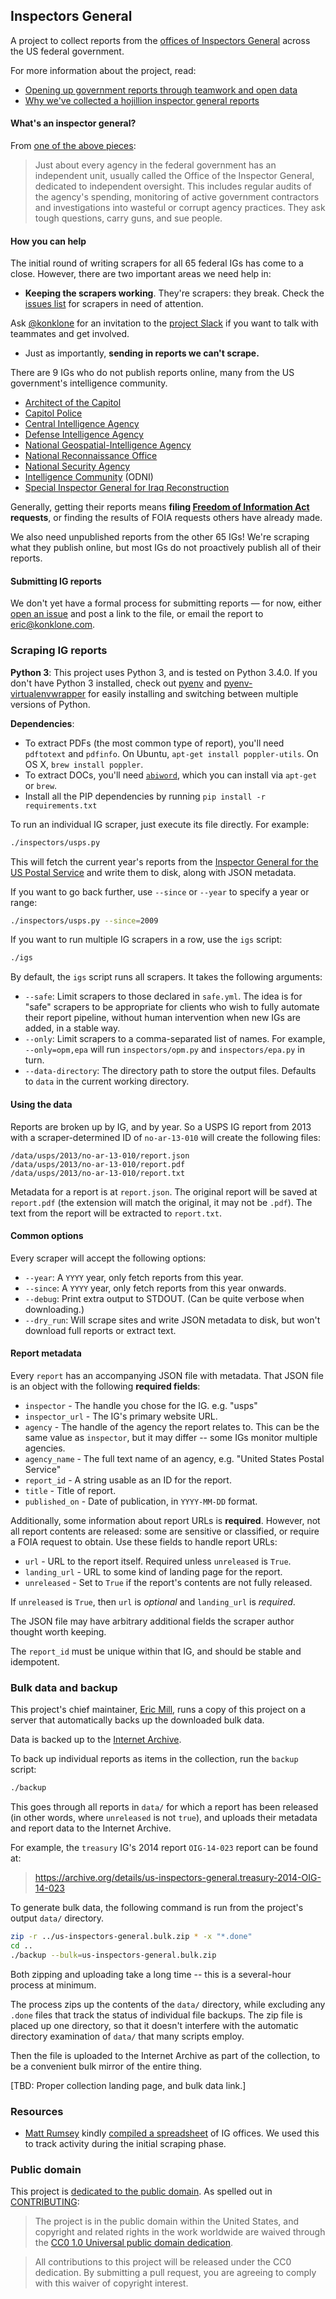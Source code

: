 ## Inspectors General

A project to collect reports from the [offices of Inspectors General](https://en.wikipedia.org/wiki/Office_of_the_Inspector_General) across the US federal government.

For more information about the project, read:

* [Opening up government reports through teamwork and open data](https://sunlightfoundation.com/blog/2014/11/07/opengov-voices-opening-up-government-reports-through-teamwork-and-open-data/)
* [Why we've collected a hojillion inspector general reports](http://sunlightfoundation.com/blog/2014/05/13/why-weve-collected-a-hojillion-inspector-general-reports/)


#### What's an inspector general?

From [one of the above pieces](https://sunlightfoundation.com/blog/2014/05/13/why-weve-collected-a-hojillion-inspector-general-reports/):

> Just about every agency in the federal government has an independent unit, usually called the Office of the Inspector General, dedicated to independent oversight. This includes regular audits of the agency's spending, monitoring of active government contractors and investigations into wasteful or corrupt agency practices. They ask tough questions, carry guns, and sue people.

#### How you can help

The initial round of writing scrapers for all 65 federal IGs has come to a close. However, there are two important areas we need help in:

* **Keeping the scrapers working**. They're scrapers: they break. Check the [issues list](https://github.com/unitedstates/inspectors-general/issues) for scrapers in need of attention.

Ask [@konklone](https://twitter.com/konklone) for an invitation to the [project Slack](https://oversight.slack.com) if you want to talk with teammates and get involved.

* Just as importantly, **sending in reports we can't scrape.**

There are 9 IGs who do not publish reports online, many from the US government's intelligence community.

* [Architect of the Capitol](http://www.aoc.gov/aoc/oig.cfm)
* [Capitol Police](http://www.uscapitolpolice.gov/oig.php)
* [Central Intelligence Agency](https://www.cia.gov/offices-of-cia/inspector-general)
* [Defense Intelligence Agency](http://www.dia.mil/About/OfficeoftheInspectorGeneral.aspx)
* [National Geospatial-Intelligence Agency](https://www.nga.mil/About/Pages/InspectorGeneral.aspx)
* [National Reconnaissance Office](http://www.nro.gov/offices/oig/cd.html)
* [National Security Agency](http://www.nsa.gov/about/oig/index.shtml)
* [Intelligence Community](http://www.dni.gov/index.php/about/organization/office-of-the-intelligence-community-inspector-general-who-we-are) (ODNI)
* [Special Inspector General for Iraq Reconstruction](http://www.sigir.mil/)

Generally, getting their reports means **filing [Freedom of Information Act](https://en.wikipedia.org/wiki/Freedom_of_Information_Act_(United_States)) requests**, or finding the results of FOIA requests others have already made.

We also need unpublished reports from the other 65 IGs! We're scraping what they publish online, but most IGs do not proactively publish all of their reports.

#### Submitting IG reports

We don't yet have a formal process for submitting reports &mdash; for now, either [open an issue](https://github.com/unitedstates/inspectors-general/issues/new) and post a link to the file, or email the report to [eric@konklone.com](mailto:eric@konklone.com).

### Scraping IG reports

**Python 3**: This project uses Python 3, and is tested on Python 3.4.0. If you don't have Python 3 installed, check out [pyenv](https://github.com/yyuu/pyenv) and [pyenv-virtualenvwrapper](https://github.com/yyuu/pyenv-virtualenvwrapper) for easily installing and switching between multiple versions of Python.

**Dependencies**:

* To extract PDFs (the most common type of report), you'll need `pdftotext` and `pdfinfo`. On Ubuntu, `apt-get install poppler-utils`. On OS X, `brew install poppler`.
* To extract DOCs, you'll need [`abiword`](http://www.abisource.com/), which you can install via `apt-get` or `brew`.
* Install all the PIP dependencies by running `pip install -r requirements.txt`

To run an individual IG scraper, just execute its file directly. For example:

```bash
./inspectors/usps.py
```

This will fetch the current year's reports from the [Inspector General for the US Postal Service](https://uspsoig.gov) and write them to disk, along with JSON metadata.

If you want to go back further, use `--since` or `--year` to specify a year or range:

```bash
./inspectors/usps.py --since=2009
```

If you want to run multiple IG scrapers in a row, use the `igs` script:

```bash
./igs
```

By default, the `igs` script runs all scrapers. It takes the following arguments:

* `--safe`: Limit scrapers to those declared in `safe.yml`. The idea is for "safe" scrapers to be appropriate for clients who wish to fully automate their report pipeline, without human intervention when new IGs are added, in a stable way.
* `--only`: Limit scrapers to a comma-separated list of names. For example, `--only=opm,epa` will run `inspectors/opm.py` and `inspectors/epa.py` in turn.
* `--data-directory`: The directory path to store the output files. Defaults to `data` in the current working directory.

#### Using the data

Reports are broken up by IG, and by year. So a USPS IG report from 2013 with a scraper-determined ID of `no-ar-13-010` will create the following files:

```
/data/usps/2013/no-ar-13-010/report.json
/data/usps/2013/no-ar-13-010/report.pdf
/data/usps/2013/no-ar-13-010/report.txt
```

Metadata for a report is at `report.json`. The original report will be saved at `report.pdf` (the extension will match the original, it may not be `.pdf`). The text from the report will be extracted to `report.txt`.

#### Common options

Every scraper will accept the following options:

* `--year`: A `YYYY` year, only fetch reports from this year.
* `--since`: A `YYYY` year, only fetch reports from this year onwards.
* `--debug`: Print extra output to STDOUT. (Can be quite verbose when downloading.)
* `--dry_run`: Will scrape sites and write JSON metadata to disk, but won't download full reports or extract text.


#### Report metadata

Every `report` has an accompanying JSON file with metadata. That JSON file is an object with the following **required fields**:

* `inspector` - The handle you chose for the IG. e.g. "usps"
* `inspector_url` - The IG's primary website URL.
* `agency` - The handle of the agency the report relates to. This can be the same value as `inspector`, but it may differ -- some IGs monitor multiple agencies.
* `agency_name` - The full text name of an agency, e.g. "United States Postal Service"
* `report_id` - A string usable as an ID for the report.
* `title` - Title of report.
* `published_on` - Date of publication, in `YYYY-MM-DD` format.

Additionally, some information about report URLs is **required**. However, not all report contents are released: some are sensitive or classified, or require a FOIA request to obtain. Use these fields to handle report URLs:

* `url` - URL to the report itself. Required unless `unreleased` is `True`.
* `landing_url` - URL to some kind of landing page for the report.
* `unreleased` - Set to `True` if the report's contents are not fully released.

If `unreleased` is `True`, then `url` is *optional* and `landing_url` is *required*.

The JSON file may have arbitrary additional fields the scraper author thought worth keeping.

The `report_id` must be unique within that IG, and should be stable and idempotent.

### Bulk data and backup

This project's chief maintainer, [Eric Mill](https://twitter.com/konklone), runs a copy of this project on a server that automatically backs up the downloaded bulk data.

Data is backed up to the [Internet Archive](https://archive.org).

To back up individual reports as items in the collection, run the `backup` script:

```bash
./backup
```

This goes through all reports in `data/` for which a report has been released (in other words, where `unreleased` is not `true`), and uploads their metadata and report data to the Internet Archive.

For example, the `treasury` IG's 2014 report `OIG-14-023` report can be found at:

> https://archive.org/details/us-inspectors-general.treasury-2014-OIG-14-023

To generate bulk data, the following command is run from the project's output `data/` directory.

```bash
zip -r ../us-inspectors-general.bulk.zip * -x "*.done"
cd ..
./backup --bulk=us-inspectors-general.bulk.zip
```

Both zipping and uploading take a long time -- this is a several-hour process at minimum.

The process zips up the contents of the  `data/` directory, while excluding any `.done` files that track the status of individual file backups. The zip file is placed up one directory, so that it doesn't interfere with the automatic directory examination of `data/` that many scripts employ.

Then the file is uploaded to the Internet Archive as part of the collection, to be a convenient bulk mirror of the entire thing.

[TBD: Proper collection landing page, and bulk data link.]

### Resources

* [Matt Rumsey](https://twitter.com/mattrumsey) kindly [compiled a spreadsheet](https://docs.google.com/spreadsheet/ccc?key=0AoQuErjcV2a0dF9jUjRSczQ5WEVqd3RoS3dtLTdGQnc&usp=sharing) of IG offices. We used this to track activity during the initial scraping phase.

### Public domain

This project is [dedicated to the public domain](LICENSE). As spelled out in [CONTRIBUTING](CONTRIBUTING.md):

> The project is in the public domain within the United States, and copyright and related rights in the work worldwide are waived through the [CC0 1.0 Universal public domain dedication](https://creativecommons.org/publicdomain/zero/1.0/).

> All contributions to this project will be released under the CC0 dedication. By submitting a pull request, you are agreeing to comply with this waiver of copyright interest.
